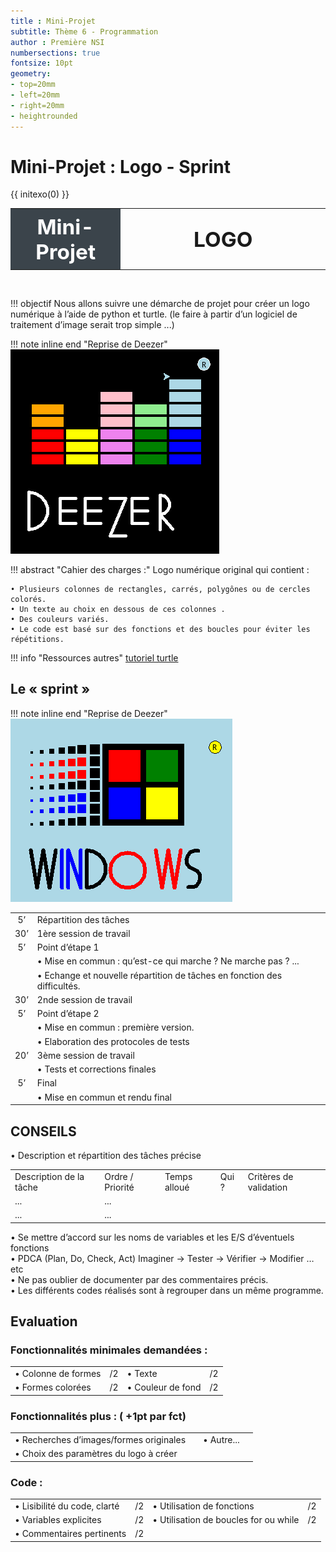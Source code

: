 ```yaml
---
title : Mini-Projet
subtitle: Thème 6 - Programmation
author : Première NSI
numbersections: true
fontsize: 10pt
geometry:
- top=20mm
- left=20mm
- right=20mm
- heightrounded    
--- 
```




Mini-Projet : Logo - Sprint
===

{{ initexo(0) }}

<table  class="yellowTable">
        <tr >
            <th width="35%"; style="background-color: #3B444B;color:white;text-align:center;border:none;font-size:25pt;">
            Mini-Projet
            </th>
            <th  width="65%"; style="text-align:center;border:none;font-size:25pt;">LOGO</th>
        </tr>
</table>
<br>

!!! objectif
    Nous allons suivre une démarche de projet pour créer un logo numérique à l’aide de python et turtle. (le faire à partir d’un logiciel de traitement d’image serait trop simple ...)

!!! note inline end "Reprise de Deezer"
    ![](data/deezer.png)

!!! abstract "Cahier des charges :"
    Logo numérique original qui contient :  
    
    • Plusieurs colonnes de rectangles, carrés, polygônes ou de cercles colorés.  
    • Un texte au choix en dessous de ces colonnes .  
    • Des couleurs variés.  
    • Le code est basé sur des fonctions et des boucles pour éviter les répétitions.  

!!! info "Ressources autres"
    [tutoriel turtle](https://turtle-tutorial.readthedocs.io/en/latest/2_draw/draw.html)


## Le « sprint »

!!! note inline end "Reprise de Deezer"
    ![](data/windows.png)

    
| | | 
|:---:|:---|
|5’ |Répartition des tâches|
|30’ |1ère session de travail|
|5’ |Point d’étape 1 |
||• Mise en commun : qu’est-ce qui marche ? Ne marche pas ? ...|
||• Echange et nouvelle répartition de tâches en fonction des difficultés.|
|30’ |2nde session de travail|
|5’ |Point d’étape 2|
||• Mise en commun : première version.|
||• Elaboration des protocoles de tests|
|20’| 3ème session de travail|
||• Tests et corrections finales|
|5’ |Final|
||• Mise en commun et rendu final|

## CONSEILS

• Description et répartition des tâches précise  

|    |    |    |    |    |  
|:---|:---|:---|:---|:---|
|Description de la tâche| Ordre / Priorité| Temps alloué |Qui ? |Critères de validation|
|... |...| | | |
|... |...| | | |

• Se mettre d’accord sur les noms de variables et les E/S d’éventuels fonctions  
• PDCA (Plan, Do, Check, Act) Imaginer → Tester → Vérifier → Modifier … etc  
• Ne pas oublier de documenter par des commentaires précis.  
• Les différents codes réalisés sont à regrouper dans un même programme.  

## Evaluation

### Fonctionnalités minimales demandées :  

|||||
|:---|:---|:---|:---|
|• Colonne de formes| /2 |• Texte| /2|
|• Formes colorées |/2 |• Couleur de fond |/2|

### Fonctionnalités plus : ( +1pt par fct)

|||||
|:---|:---|:---|:---|
|• Recherches d’images/formes originales||• Autre...||
|• Choix des paramètres du logo à créer||||


### Code :

|||||
|:---|:---|:---|:---|
|• Lisibilité du code, clarté |/2 |• Utilisation de fonctions| /2|
|• Variables explicites |/2 |• Utilisation de boucles for ou while| /2|
|• Commentaires pertinents |/2|||

